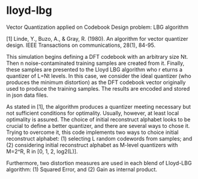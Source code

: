 # lloyd-lbg
Vector Quantization applied on Codebook Design problem: LBG algorithm

[1] Linde, Y., Buzo, A., & Gray, R. (1980). An algorithm for vector quantizer design. IEEE Transactions on communications, 28(1), 84-95.
 
This simulation begins defining a DFT codebook with an arbitrary size Nt. Then n noise-contaminated training samples are created from it. Finally, these samples are presented to the Lloyd LBG algorithm who r    eturns a quantizer of L=Nt levels. In this case, we consider the ideal quantizer (who produces the minimum distortion)  as the DFT codebook vector originally used to produce the training samples. The results     are encoded and stored in json data files.
 
As stated in [1], the algorithm produces a quantizer meeting necessary but not sufficient conditions for optimality. Usually, however, at least local optimality is assured. The choice of initial reconstruct     alphabet looks to be crucial to define a better quantizer, and there are several ways to chose it. Trying to overcome it, this code implements two ways to choice initial reconstruct alphabet: (1) selecting L     random codewords from samples; and (2) considering initial reconstruct alphabet as M-level quantizers with M=2^R, R in [0, 1, 2, log2(L)].                       
 
Furthermore, two distortion measures are used in each blend of Lloyd-LBG algorithm: (1) Squared Error, and (2) Gain as internal product.

